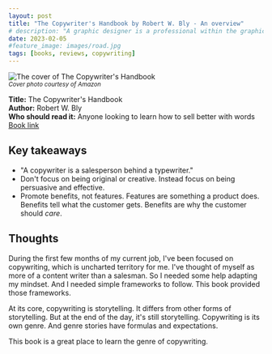 ```yaml
---
layout: post
title: "The Copywriter's Handbook by Robert W. Bly - An overview"
# description: "A graphic designer is a professional within the graphic design and graphic arts industry."
date: 2023-02-05
#feature_image: images/road.jpg
tags: [books, reviews, copywriting]
---
```


![The cover of The Copywriter's Handbook](https://m.media-amazon.com/images/P/B07S7L68NH.01._SCLZZZZZZZ_SX500_.jpg)
<br><small>*Cover photo courtesy of Amazon*</small><!--more-->

**Title:** The Copywriter's Handbook<br>
**Author:** Robert W. Bly<br>
**Who should read it:** Anyone looking to learn how to sell better with words<br>
[Book link](https://www.bly.com/copyhandbook/)

## Key takeaways
- "A copywriter is a salesperson behind a typewriter."
- Don't focus on being original or creative. Instead focus on being persuasive and effective.
- Promote benefits, not features. Features are something a product does. Benefits tell what the customer gets. Benefits are why the customer should *care*.

## Thoughts
During the first few months of my current job, I've been focused on copywriting, which is uncharted territory for me. I've thought of myself as more of a content writer than a salesman. So I needed some help adapting my mindset. And I needed simple frameworks to follow. This book provided those frameworks.

At its core, copywriting is storytelling. It differs from other forms of storytelling. But at the end of the day, it's still storytelling. Copywriting is its own genre. And genre stories have formulas and expectations.

This book is a great place to learn the genre of copywriting.

